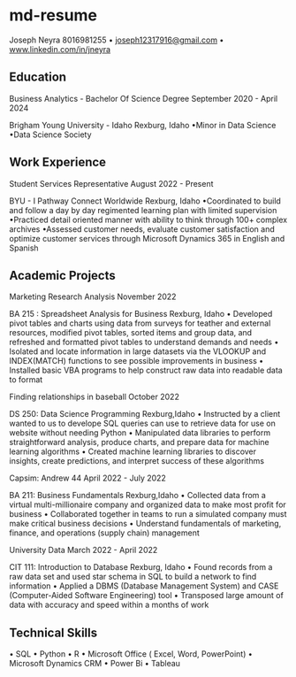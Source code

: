 # md-resume

Joseph Neyra
8016981255
• joseph12317916@gmail.com 
• www.linkedin.com/in/jneyra

## Education
	
Business Analytics - Bachelor Of Science Degree	September 2020 - April 2024
	
Brigham Young University - Idaho
Rexburg, Idaho
•Minor in Data Science 
•Data Science Society
 
## Work Experience
	
Student Services Representative	August 2022 - Present
	
BYU - I Pathway Connect Worldwide	Rexburg, Idaho
•Coordinated to build and follow a day by day regimented learning plan with limited supervision
•Practiced detail oriented manner with ability to think through 100+ complex archives
•Assessed customer needs, evaluate customer satisfaction and optimize customer services through Microsoft Dynamics 365 in English and Spanish
 
## Academic Projects
	
Marketing Research Analysis	November 2022
	
BA 215 : Spreadsheet Analysis for Business	Rexburg, Idaho
•	Developed pivot tables and charts using data from surveys for teather and external resources, modified pivot tables, sorted items and group data, and refreshed and formatted pivot tables to understand demands and needs
•	Isolated and locate information in large datasets via the VLOOKUP and  INDEX(MATCH) functions to see possible improvements in business
•	Installed basic VBA programs to help construct raw data into readable data to format
	
Finding relationships in baseball	October 2022
	
DS 250: Data Science Programming	Rexburg,Idaho
•	Instructed by a client wanted to us to develope SQL queries can use to retrieve data for use on website without needing Python
•	Manipulated data libraries to perform straightforward analysis, produce charts, and prepare data for machine learning algorithms
•	Created machine learning libraries to discover insights, create predictions, and interpret success of these algorithms
	
Capsim: Andrew 44	April 2022 - July 2022
	
BA 211: Business Fundamentals	Rexburg,Idaho
•	Collected data from a virtual multi-millionaire company and organized data to make most profit for business
•	Collaborated together in teams to run a simulated company must make critical business decisions
•	Understand fundamentals of marketing, finance, and operations (supply chain) management
	
University Data	March 2022 - April 2022
	
CIT 111: Introduction to Database	Rexburg, Idaho
•	Found records from a raw data set and used star schema in SQL to build a network to find information
•	Applied a DBMS (Database Management System) and CASE (Computer-Aided Software Engineering) tool
•	Transposed large amount of data with accuracy and speed within a months of work
 
## Technical Skills
•	SQL
•	Python
•	R
•	Microsoft Office ( Excel, Word, PowerPoint)
•	Microsoft Dynamics CRM
•	Power Bi
•	Tableau
